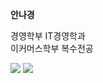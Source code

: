 <b>안나경</b>

경영학부 IT경영학과<br />
이커머스학부 복수전공

<a href="https://instagram.com/ahnnakyung?igshid=MmIzYWVlNDQ5Yg=="></a>
<img src="https://i.postimg.cc/qBnJ2k1D/image.jpg">
<img src="https://i.postimg.cc/6QSRSWJ4/image.jpg">

